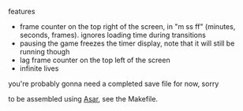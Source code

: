 features
- frame counter on the top right of the screen, in "m ss ff" (minutes, seconds, frames). ignores loading time during transitions
- pausing the game freezes the timer display, note that it will still be running though
- lag frame counter on the top left of the screen
- infinite lives

you're probably gonna need a completed save file for now, sorry

to be assembled using [Asar](https://github.com/RPGHacker/asar), see the Makefile.
